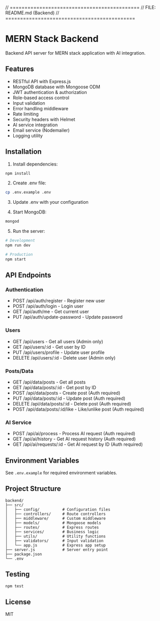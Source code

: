 // ============================================
// FILE: README.md (Backend)
// ============================================
# MERN Stack Backend

Backend API server for MERN stack application with AI integration.

## Features

- RESTful API with Express.js
- MongoDB database with Mongoose ODM
- JWT authentication & authorization
- Role-based access control
- Input validation
- Error handling middleware
- Rate limiting
- Security headers with Helmet
- AI service integration
- Email service (Nodemailer)
- Logging utility

## Installation

1. Install dependencies:
```bash
npm install
```

2. Create .env file:
```bash
cp .env.example .env
```

3. Update .env with your configuration

4. Start MongoDB:
```bash
mongod
```

5. Run the server:
```bash
# Development
npm run dev

# Production
npm start
```

## API Endpoints

### Authentication
- POST /api/auth/register - Register new user
- POST /api/auth/login - Login user
- GET /api/auth/me - Get current user
- PUT /api/auth/update-password - Update password

### Users
- GET /api/users - Get all users (Admin only)
- GET /api/users/:id - Get user by ID
- PUT /api/users/profile - Update user profile
- DELETE /api/users/:id - Delete user (Admin only)

### Posts/Data
- GET /api/data/posts - Get all posts
- GET /api/data/posts/:id - Get post by ID
- POST /api/data/posts - Create post (Auth required)
- PUT /api/data/posts/:id - Update post (Auth required)
- DELETE /api/data/posts/:id - Delete post (Auth required)
- POST /api/data/posts/:id/like - Like/unlike post (Auth required)

### AI Service
- POST /api/ai/process - Process AI request (Auth required)
- GET /api/ai/history - Get AI request history (Auth required)
- GET /api/ai/requests/:id - Get AI request by ID (Auth required)

## Environment Variables

See `.env.example` for required environment variables.

## Project Structure

```
backend/
├── src/
│   ├── config/          # Configuration files
│   ├── controllers/     # Route controllers
│   ├── middleware/      # Custom middleware
│   ├── models/          # Mongoose models
│   ├── routes/          # Express routes
│   ├── services/        # Business logic
│   ├── utils/           # Utility functions
│   ├── validators/      # Input validation
│   └── app.js           # Express app setup
├── server.js            # Server entry point
├── package.json
└── .env

```

## Testing

```bash
npm test
```

## License

MIT